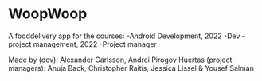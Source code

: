 # WoopWoop
A fooddelivery app for the courses:
  -Android Development, 2022 -Dev
  -project management, 2022 -Project manager

Made by (dev): Alexander Carlsson, Andrei Pirogov Huertas
        (project managers): Anuja Back, Christopher Raitis, Jessica Lissel & Yousef Salman
        

